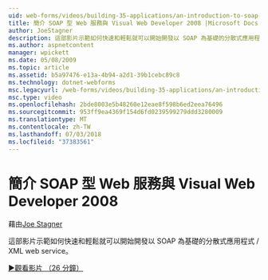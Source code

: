 ```yaml
---
uid: web-forms/videos/building-35-applications/an-introduction-to-soap-based-web-services-with-visual-web-developer-2008
title: 簡介 SOAP 型 Web 服務與 Visual Web Developer 2008 |Microsoft Docs
author: JoeStagner
description: 這部影片示範如何快速和輕鬆就可以開始開發以 SOAP 為基礎的分散式應用程式 / XML web service。
ms.author: aspnetcontent
manager: wpickett
ms.date: 05/08/2009
ms.topic: article
ms.assetid: b5a97476-e13a-4b94-a2d1-39b1cebc89c8
ms.technology: dotnet-webforms
msc.legacyurl: /web-forms/videos/building-35-applications/an-introduction-to-soap-based-web-services-with-visual-web-developer-2008
msc.type: video
ms.openlocfilehash: 2bde8003e5b48260e12eae8f598b6ed2eea76496
ms.sourcegitcommit: 953ff9ea4369f154d6fd0239599279ddd3280009
ms.translationtype: MT
ms.contentlocale: zh-TW
ms.lasthandoff: 07/03/2018
ms.locfileid: "37383561"
---
```

<a name="an-introduction-to-soap-based-web-services-with-visual-web-developer-2008"></a>簡介 SOAP 型 Web 服務與 Visual Web Developer 2008
====================
藉由[Joe Stagner](https://github.com/JoeStagner)

這部影片示範如何快速和輕鬆就可以開始開發以 SOAP 為基礎的分散式應用程式 / XML web service。

[&#9654;觀看影片 （26 分鐘）](https://channel9.msdn.com/Blogs/ASP-NET-Site-Videos/an-introduction-to-soap-based-web-services-with-visual-web-developer-2008)
